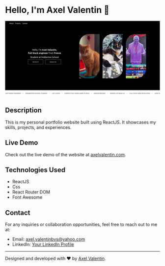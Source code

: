 # Hello, I'm Axel Valentin 👋

![Portfolio Preview](screenshot.png)

## Description

This is my personal portfolio website built using ReactJS. It showcases my skills, projects, and experiences.

## Live Demo

Check out the live demo of the website at [axelvalentin.com](axelvalentin.com).

## Technologies Used

- ReactJS
- Css
- React Router DOM
- Font Awesome

## Contact

For any inquiries or collaboration opportunities, feel free to reach out to me at:

- Email: axel.valentinbvs@yahoo.com
- LinkedIn: [Your LinkedIn Profile](https://www.linkedin.com/in/axelvalentin/)

---

Designed and developed with ❤️ by [Axel Valentin](axelvalentin.com).
